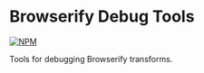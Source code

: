 # Browserify Debug Tools

[![NPM](https://nodei.co/npm/browserify-debug-tools.png)](https://github.com/bholloway/browserify-debug-tools)

Tools for debugging Browserify transforms.
